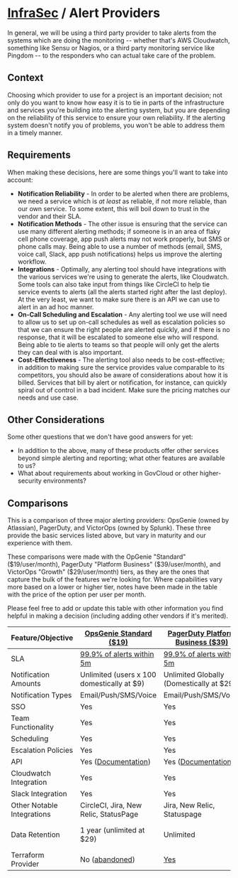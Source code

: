 # [InfraSec](README.md) / Alert Providers

In general, we will be using a third party provider to take alerts from
the systems which are doing the monitoring -- whether that's AWS
Cloudwatch, something like Sensu or Nagios, or a third party monitoring
service like Pingdom -- to the responders who can actual take care of
the problem.

## Context

Choosing which provider to use for a project is an important decision;
not only do you want to know how easy it is to tie in parts of the
infrastructure and services you're building into the alerting system,
but you are depending on the reliability of this service to ensure
your own reliability. If the alerting system doesn't notify you of
problems, you won't be able to address them in a timely manner.

## Requirements

When making these decisions, here are some things you'll want to take
into account:

- **Notification Reliability** - In order to be alerted when there are
  problems, we need a service which is _at least_ as reliable, if not
  more reliable, than our own service. To some extent, this will boil
  down to trust in the vendor and their SLA.
- **Notification Methods** - The other issue is ensuring that the service
  can use many different alerting methods; if someone is in an area of
  flaky cell phone coverage, app push alerts may not work properly, but
  SMS or phone calls may. Being able to use a number of methods (email,
  SMS, voice call, Slack, app push notifications) helps us improve the
  alerting workflow.
- **Integrations** - Optimally, any alerting tool should have integrations
  with the various services we're using to generate the alerts, like
  Cloudwatch. Some tools can also take input from things like CircleCI
  to help tie service events to alerts (all the alerts started right
  after the last deploy). At the very least, we want to make sure there
  is an API we can use to alert in an ad hoc manner.
- **On-Call Scheduling and Escalation** - Any alerting tool we use will
  need to allow us to set up on-call schedules as well as escalation
  policies so that we can ensure the right people are alerted quickly,
  and if there is no response, that it will be escalated to someone
  else who will respond. Being able to tie alerts to teams so that
  people will only get the alerts they can deal with is also important.
- **Cost-Effectiveness** - The alerting tool also needs to be
  cost-effective; in addition to making sure the service provides
  value comparable to its competitors, you should also be aware of
  considerations about how it is billed. Services that bill by alert
  or notification, for instance, can quickly spiral out of control in
  a bad incident. Make sure the pricing matches our needs and use case.

## Other Considerations

Some other questions that we don't have good answers for yet:

- In addition to the above, many of these products offer other services
  beyond simple alerting and reporting; what other features are available
  to us?
- What about requirements about working in GovCloud or other
  higher-security environments?

## Comparisons

This is a comparison of three major alerting providers: OpsGenie (owned
by Atlassian), PagerDuty, and VictorOps (owned by Splunk). These three
provide the basic services listed above, but vary in maturity and our
experience with them.

These comparisons were made with the OpGenie "Standard" ($19/user/month),
PagerDuty "Platform Business" ($39/user/month), and VictorOps "Growth"
($29/user/month) tiers, as they are the ones that capture the bulk of
the features we're looking for. Where capabilities vary more based on a
lower or higher tier, notes have been made in the table with the price of
the option per user per month.

Please feel free to add or update this table with other information you
find helpful in making a decision (including adding other vendors if
it's merited).

| Feature/Objective          | [OpsGenie Standard ($19)](https://www.opsgenie.com/pricing)                   | [PagerDuty Platform Business ($39)](https://www.pagerduty.com/pricing/) | [VictorOps Growth ($29)](https://victorops.com/pricing)                                           |
| -------------------------- | ----------------------------------------------------------------------------- | ----------------------------------------------------------------------- | ------------------------------------------------------------------------------------------------- |
| SLA                        | [99.9% of alerts within 5m](https://www.opsgenie.com/tos/sla)                 | [99.9% of alerts within 5m](https://www.pagerduty.com/pricing/)         | (Couldn't find this on their website?)                                                            |
| Notification Amounts       | Unlimited (users x 100 domestically at $9)                                    | Unlimited Globally (Domestically at $29)                                | Unlimited                                                                                         |
| Notification Types         | Email/Push/SMS/Voice                                                          | Email/Push/SMS/Voice                                                    | Email/Push/SMS/Voice                                                                              |
| SSO                        | Yes                                                                           | Yes                                                                     | Available at $49                                                                                  |
| Team Functionality         | Yes                                                                           | Yes                                                                     | Yes                                                                                               |
| Scheduling                 | Yes                                                                           | Yes                                                                     | Yes                                                                                               |
| Escalation Policies        | Yes                                                                           | Yes                                                                     | Yes                                                                                               |
| API                        | Yes ([Documentation](https://docs.opsgenie.com/docs/api-overview))            | Yes ([Documentation](https://v2.developer.pagerduty.com/))              | Yes ([Documentation](https://help.victorops.com/knowledge-base/rest-endpoint-integration-guide/)) |
| Cloudwatch Integration     | Yes                                                                           | Yes                                                                     | Yes                                                                                               |
| Slack Integration          | Yes                                                                           | Yes                                                                     | Yes                                                                                               |
| Other Notable Integrations | CircleCI,  Jira, New Relic, StatusPage                                        | Jira, New Relic, Statuspage                                             | Jira, New Relic, Statuspage                                                                       |
| Data Retention             | 1 year (unlimited at $29)                                                     | Unlimited                                                               | Not listed (but unlimited noted at $49)                                                           |
| Terraform Provider         | No ([abandoned](https://www.terraform.io/docs/providers/opsgenie/index.html)) | [Yes](https://www.terraform.io/docs/providers/pagerduty/index.html)     | No official provider, some limited attempts                                                       |
